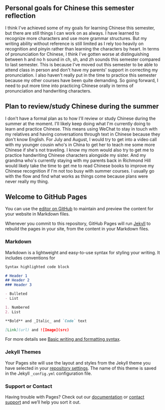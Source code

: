## Personal goals for Chinese this semester reflection

I think I've achieved some of my goals for learning Chinese this semester, but there are still things I can work on as always. I have learned to recognize more characters and use more grammar structures. But my writing ability without reference is still limited as I rely too heavily on recognition and pinyin rather than learning the characters by heart. In terms of pronunciation for Chinese, I think I've gotten worse at distinguishing between h and no h sound in ch, sh, and zh sounds this semester compared to last semester. This is because I've moved out this semester to be able to attend class in person and don't have my parents' support in correcting my pronunciation. I also haven't really put in the time to practice this semester because my other courses have been quite demanding. So going forward, I need to put more time into practicing Chinese orally in terms of pronunciation and handwriting characters. 

## Plan to review/study Chinese during the summer

I don't have a formal plan as to how I'll review or study Chinese during the summer at the moment. I'll likely keep doing what I'm currently doing to learn and practice Chinese. This means using WeChat to stay in touch with my relatives and having conversations through text in Chinese because they don't know English. For July and August, I would try to get into a video call with my younger cousin who's in China to get her to teach me some more Chinese if she's not traveling. I know my mom would also try to get me to practice handwriting Chinese characters alongside my sister. And my grandma who's currently staying with my parents back in Richmond Hill would likely take the time to get me to read Chinese books to improve my Chinese recognition if I'm not too busy with summer courses. I usually go with the flow and find what works as things come because plans were never really my thing.

## Welcome to GitHub Pages

You can use the [editor on GitHub](https://github.com/richuyulin/Digital-Learning-Portfolio-Entry-2/edit/main/README.md) to maintain and preview the content for your website in Markdown files.

Whenever you commit to this repository, GitHub Pages will run [Jekyll](https://jekyllrb.com/) to rebuild the pages in your site, from the content in your Markdown files.

### Markdown

Markdown is a lightweight and easy-to-use syntax for styling your writing. It includes conventions for

```markdown
Syntax highlighted code block

# Header 1
## Header 2
### Header 3

- Bulleted
- List

1. Numbered
2. List

**Bold** and _Italic_ and `Code` text

[Link](url) and ![Image](src)
```

For more details see [Basic writing and formatting syntax](https://docs.github.com/en/github/writing-on-github/getting-started-with-writing-and-formatting-on-github/basic-writing-and-formatting-syntax).

### Jekyll Themes

Your Pages site will use the layout and styles from the Jekyll theme you have selected in your [repository settings](https://github.com/richuyulin/Digital-Learning-Portfolio-Entry-2/settings/pages). The name of this theme is saved in the Jekyll `_config.yml` configuration file.

### Support or Contact

Having trouble with Pages? Check out our [documentation](https://docs.github.com/categories/github-pages-basics/) or [contact support](https://support.github.com/contact) and we’ll help you sort it out.
